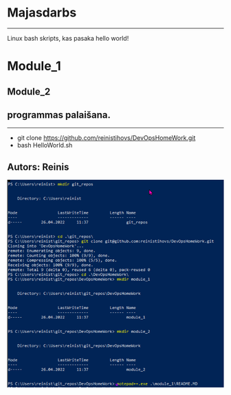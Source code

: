 # Majasdarbs
***
Linux bash skripts, kas pasaka hello world!
# Module_1
## Module_2

## programmas palaišana.
***
* git clone https://github.com/reinistihovs/DevOpsHomeWork.git
* bash HelloWorld.sh
## Autors: Reinis

<img src="img/image.png"/>